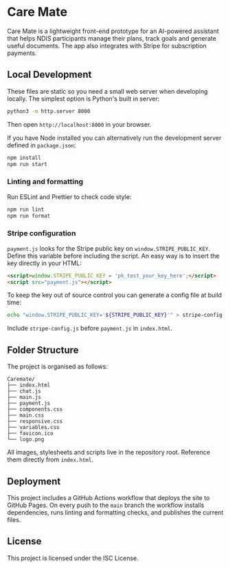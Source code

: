 # Care Mate

Care Mate is a lightweight front-end prototype for an AI-powered assistant that helps NDIS participants manage their plans, track goals and generate useful documents. The app also integrates with Stripe for subscription payments.

## Local Development

These files are static so you need a small web server when developing locally. The simplest option is Python's built in server:

```bash
python3 -m http.server 8000
```

Then open `http://localhost:8000` in your browser.

If you have Node installed you can alternatively run the development server defined in `package.json`:

```bash
npm install
npm run start
```

### Linting and formatting

Run ESLint and Prettier to check code style:

```bash
npm run lint
npm run format
```

### Stripe configuration

`payment.js` looks for the Stripe public key on `window.STRIPE_PUBLIC_KEY`.
Define this variable before including the script. An easy way is to insert the key directly in your HTML:

```html
<script>window.STRIPE_PUBLIC_KEY = 'pk_test_your_key_here';</script>
<script src="payment.js"></script>
```

To keep the key out of source control you can generate a config file at build time:

```bash
echo "window.STRIPE_PUBLIC_KEY='${STRIPE_PUBLIC_KEY}'" > stripe-config.js
```

Include `stripe-config.js` before `payment.js` in `index.html`.

## Folder Structure

The project is organised as follows:

```
Caremate/
├── index.html
├── chat.js
├── main.js
├── payment.js
├── components.css
├── main.css
├── responsive.css
├── variables.css
├── favicon.ico
└── logo.png
```


All images, stylesheets and scripts live in the repository root. Reference them directly from `index.html`.

## Deployment

This project includes a GitHub Actions workflow that deploys the site to GitHub Pages. On every push to the `main` branch the workflow installs dependencies, runs linting and formatting checks, and publishes the current files.

## License

This project is licensed under the ISC License.
